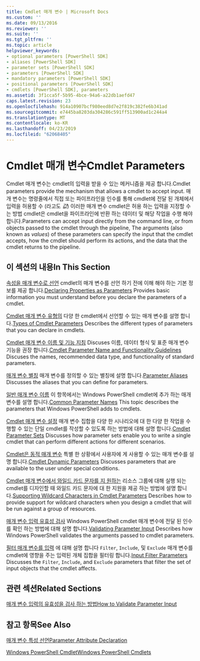 ```yaml
---
title: Cmdlet 매개 변수 | Microsoft Docs
ms.custom: ''
ms.date: 09/13/2016
ms.reviewer: ''
ms.suite: ''
ms.tgt_pltfrm: ''
ms.topic: article
helpviewer_keywords:
- optional parameters [PowerShell SDK]
- aliases [PowerShell SDK]
- parameter sets [PowerShell SDK]
- parameters [PowerShell SDK]
- mandatory parameters [PowerShell SDK]
- positional parameters [PowerShell SDK]
- cmdlets [PowerShell SDK], parameters
ms.assetid: 3f1cca5f-5b95-4bce-94a6-a22db1aefd47
caps.latest.revision: 23
ms.openlocfilehash: 914a10907bcf980eed8d7e2f819c382fe6b341ad
ms.sourcegitcommit: e7445ba8203da304286c591ff513900ad1c244a4
ms.translationtype: MT
ms.contentlocale: ko-KR
ms.lasthandoff: 04/23/2019
ms.locfileid: "62068405"
---
```

# <a name="cmdlet-parameters"></a><span data-ttu-id="b70f3-102">Cmdlet 매개 변수</span><span class="sxs-lookup"><span data-stu-id="b70f3-102">Cmdlet Parameters</span></span>

<span data-ttu-id="b70f3-103">Cmdlet 매개 변수는 cmdlet의 입력을 받을 수 있는 메커니즘을 제공 합니다.</span><span class="sxs-lookup"><span data-stu-id="b70f3-103">Cmdlet parameters provide the mechanism that allows a cmdlet to accept input.</span></span> <span data-ttu-id="b70f3-104">매개 변수는 명령줄에서 직접 또는 파이프라인을 인수를 통해 cmdlet에 전달 된 개체에서 입력을 허용할 수 (라고도 *값*) 이러한 매개 변수 cmdlet은 허용 하는 입력을 지정할 수는 방법 cmdlet은 cmdlet을 파이프라인에 반환 하는 데이터 및 해당 작업을 수행 해야 합니다.</span><span class="sxs-lookup"><span data-stu-id="b70f3-104">Parameters can accept input directly from the command line, or from objects passed to the cmdlet through the pipeline, The arguments (also known as *values*) of these parameters can specify the input that the cmdlet accepts, how the cmdlet should perform its actions, and the data that the cmdlet returns to the pipeline.</span></span>

## <a name="in-this-section"></a><span data-ttu-id="b70f3-105">이 섹션의 내용</span><span class="sxs-lookup"><span data-stu-id="b70f3-105">In This Section</span></span>

<span data-ttu-id="b70f3-106">[속성을 매개 변수로 선언](./declaring-properties-as-parameters.md) cmdlet의 매개 변수를 선언 하기 전에 이해 해야 하는 기본 정보를 제공 합니다.</span><span class="sxs-lookup"><span data-stu-id="b70f3-106">[Declaring Properties as Parameters](./declaring-properties-as-parameters.md) Provides basic information you must understand before you declare the parameters of a cmdlet.</span></span>

<span data-ttu-id="b70f3-107">[Cmdlet 매개 변수 유형의](./types-of-cmdlet-parameters.md) 다양 한 cmdlet에서 선언할 수 있는 매개 변수를 설명 합니다.</span><span class="sxs-lookup"><span data-stu-id="b70f3-107">[Types of Cmdlet Parameters](./types-of-cmdlet-parameters.md) Describes the different types of parameters that you can declare in cmdlets.</span></span>

<span data-ttu-id="b70f3-108">[Cmdlet 매개 변수 이름 및 기능 지침](./standard-cmdlet-parameter-names-and-types.md) Discuses 이름, 데이터 형식 및 표준 매개 변수 기능을 권장 합니다.</span><span class="sxs-lookup"><span data-stu-id="b70f3-108">[Cmdlet Parameter Name and Functionality Guidelines](./standard-cmdlet-parameter-names-and-types.md) Discuses the names, recommended data type, and functionality of standard parameters.</span></span>

<span data-ttu-id="b70f3-109">[매개 변수 별칭](./parameter-aliases.md) 매개 변수를 정의할 수 있는 별칭에 설명 합니다.</span><span class="sxs-lookup"><span data-stu-id="b70f3-109">[Parameter Aliases](./parameter-aliases.md) Discusses the aliases that you can define for parameters.</span></span>

<span data-ttu-id="b70f3-110">[일반 매개 변수 이름](./common-parameter-names.md) 이 항목에서는 Windows PowerShell cmdlet에 추가 하는 매개 변수를 설명 합니다.</span><span class="sxs-lookup"><span data-stu-id="b70f3-110">[Common Parameter Names](./common-parameter-names.md) This topic describes the parameters that Windows PowerShell adds to cmdlets.</span></span>

<span data-ttu-id="b70f3-111">[Cmdlet 매개 변수 설정](./cmdlet-parameter-sets.md) 매개 변수 집합을 다양 한 시나리오에 대 한 다양 한 작업을 수행할 수 있는 단일 cmdlet를 작성할 수 있도록 하는 방법에 대해 설명 합니다.</span><span class="sxs-lookup"><span data-stu-id="b70f3-111">[Cmdlet Parameter Sets](./cmdlet-parameter-sets.md) Discusses how parameter sets enable you to write a single cmdlet that can perform different actions for different scenarios.</span></span>

<span data-ttu-id="b70f3-112">[Cmdlet은 동적 매개 변수](./cmdlet-dynamic-parameters.md) 특별 한 상황에서 사용자에 게 사용할 수 있는 매개 변수를 설명 합니다.</span><span class="sxs-lookup"><span data-stu-id="b70f3-112">[Cmdlet Dynamic Parameters](./cmdlet-dynamic-parameters.md) Discusses parameters that are available to the user under special conditions.</span></span>

<span data-ttu-id="b70f3-113">[Cmdlet 매개 변수에서 와일드 카드 문자를 지 원하는](./supporting-wildcard-characters-in-cmdlet-parameters.md) 리소스 그룹에 대해 실행 되는 cmdlet를 디자인할 때 와일드 카드 문자에 대 한 지원을 제공 하는 방법에 설명 합니다.</span><span class="sxs-lookup"><span data-stu-id="b70f3-113">[Supporting Wildcard Characters in Cmdlet Parameters](./supporting-wildcard-characters-in-cmdlet-parameters.md) Describes how to provide support for wildcard characters when you design a cmdlet that will be run against a group of resources.</span></span>

<span data-ttu-id="b70f3-114">[매개 변수 입력 유효성 검사](./validating-parameter-input.md) Windows PowerShell cmdlet 매개 변수에 전달 된 인수를 확인 하는 방법에 대해 설명 합니다.</span><span class="sxs-lookup"><span data-stu-id="b70f3-114">[Validating Parameter Input](./validating-parameter-input.md) Describes how Windows PowerShell validates the arguments passed to cmdlet parameters.</span></span>

<span data-ttu-id="b70f3-115">[필터 매개 변수를 입력](./input-filter-parameters.md) 에 대해 설명 합니다 `Filter`, `Include`, 및 `Exclude` 매개 변수를 cmdlet에 영향을 주는 입력된 개체 집합을 필터링 합니다.</span><span class="sxs-lookup"><span data-stu-id="b70f3-115">[Input Filter Parameters](./input-filter-parameters.md) Discusses the `Filter`, `Include`, and `Exclude` parameters that filter the set of input objects that the cmdlet affects.</span></span>

## <a name="related-sections"></a><span data-ttu-id="b70f3-116">관련 섹션</span><span class="sxs-lookup"><span data-stu-id="b70f3-116">Related Sections</span></span>

[<span data-ttu-id="b70f3-117">매개 변수 입력의 유효성을 검사 하는 방법</span><span class="sxs-lookup"><span data-stu-id="b70f3-117">How to Validate Parameter Input</span></span>](./how-to-validate-parameter-input.md)

## <a name="see-also"></a><span data-ttu-id="b70f3-118">참고 항목</span><span class="sxs-lookup"><span data-stu-id="b70f3-118">See Also</span></span>

[<span data-ttu-id="b70f3-119">매개 변수 특성 선언</span><span class="sxs-lookup"><span data-stu-id="b70f3-119">Parameter Attribute Declaration</span></span>](./parameter-attribute-declaration.md)

[<span data-ttu-id="b70f3-120">Windows PowerShell Cmdlet</span><span class="sxs-lookup"><span data-stu-id="b70f3-120">Windows PowerShell Cmdlets</span></span>](./cmdlet-overview.md)
